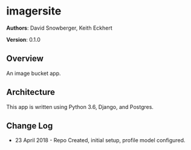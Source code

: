 # imagersite

**Authors**: David Snowberger, Keith Eckhert

**Version**: 0.1.0

## Overview
An image bucket app.

## Architecture
This app is written using Python 3.6, Django, and Postgres.

## Change Log
- 23 April 2018 - Repo Created, initial setup, profile model configured.
